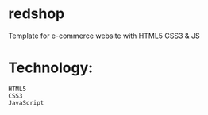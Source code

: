 # redshop
Template for e-commerce website with HTML5 CSS3 &amp; JS
# Technology:
    HTML5
    CSS3
    JavaScript
